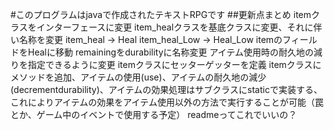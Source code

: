#このプログラムはjavaで作成されたテキストRPGです
##更新点まとめ
itemクラスをインターフェースに変更
item_healクラスを基底クラスに変更、それに伴い名称を変更
    item_heal -> Heal
    item_heal_Low -> Heal_Low
itemのフィールドをHealに移動
remainingをdurabilityに名称変更
アイテム使用時の耐久地の減りを指定できるように変更
itemクラスにセッターゲッターを定義
itemクラスにメソッドを追加、アイテムの使用(use)、アイテムの耐久地の減少(decrementdurability)、アイテムの効果処理はサブクラスにstaticで実装する、これによりアイテムの効果をアイテム使用以外の方法で実行することが可能（罠とか、ゲーム中のイベントで使用する予定）
readmeってこれでいいの？